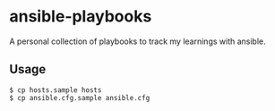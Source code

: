 # ansible-playbooks

A personal collection of playbooks to track my learnings with ansible.

## Usage

```
$ cp hosts.sample hosts
$ cp ansible.cfg.sample ansible.cfg
```